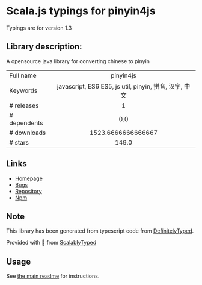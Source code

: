 
# Scala.js typings for pinyin4js

Typings are for version 1.3

## Library description:
A opensource java library for converting chinese to pinyin

|                    |                 |
| ------------------ | :-------------: |
| Full name          | pinyin4js |
| Keywords           | javascript, ES6 ES5, js util, pinyin, 拼音, 汉字, 中文 |
| # releases         | 1 |
| # dependents       | 0.0 |
| # downloads        | 1523.6666666666667 |
| # stars            | 149.0 |

## Links
- [Homepage](https://github.com/superbiger/pinyin4js#readme)
- [Bugs](https://github.com/superbiger/pinyin4js/issues)
- [Repository](https://github.com/superbiger/pinyin4js)
- [Npm](https://www.npmjs.com/package/pinyin4js)
    


## Note
This library has been generated from typescript code from [DefinitelyTyped](https://definitelytyped.org).

Provided with :purple_heart: from [ScalablyTyped](https://github.com/oyvindberg/ScalablyTyped)

## Usage
See [the main readme](../../readme.md) for instructions.


